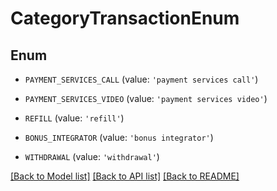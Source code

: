 # CategoryTransactionEnum


## Enum

* `PAYMENT_SERVICES_CALL` (value: `'payment services call'`)

* `PAYMENT_SERVICES_VIDEO` (value: `'payment services video'`)

* `REFILL` (value: `'refill'`)

* `BONUS_INTEGRATOR` (value: `'bonus integrator'`)

* `WITHDRAWAL` (value: `'withdrawal'`)

[[Back to Model list]](../README.md#documentation-for-models) [[Back to API list]](../README.md#documentation-for-api-endpoints) [[Back to README]](../README.md)


